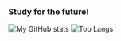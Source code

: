 ### Study for the future!

![My GitHub stats](https://github-readme-stats.vercel.app/api?username=dynamicloader&count_private=true) ![Top Langs](https://github-readme-stats.vercel.app/api/top-langs/?username=dynamicloader)
